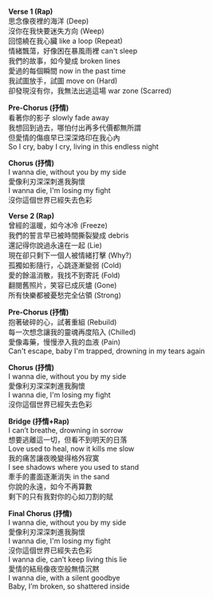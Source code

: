 **Verse 1 (Rap)**  
思念像夜裡的海洋 (Deep)  
沒你在我快要迷失方向 (Weep)  
回憶繞在我心臟 like a loop (Repeat)  
情緒飄蕩，好像困在暴風雨裡 can't sleep  
我們的故事，如今變成 broken lines  
愛過的每個瞬間 now in the past time  
我試圖放手，試圖 move on (Hard)  
卻發現沒有你，我無法出逃這場 war zone (Scarred)  

**Pre-Chorus (抒情)**  
看著你的影子 slowly fade away  
我想回到過去，哪怕付出再多代價都無所謂  
但愛情的傷痕早已深深烙印在我心內  
So I cry, baby I cry, living in this endless night  

**Chorus (抒情)**  
I wanna die, without you by my side  
愛像利刃深深刺進我胸懷  
I wanna die, I'm losing my fight  
沒你這個世界已經失去色彩  

**Verse 2 (Rap)**  
曾經的溫暖，如今冰冷 (Freeze)  
我們的誓言早已被時間撕裂變成 debris  
還記得你說過永遠在一起 (Lie)  
現在卻只剩下一個人被情緒打擊 (Why?)  
孤獨如影隨行，心跳逐漸變弱 (Cold)  
愛的餘溫消散，我找不到寄託 (Fold)  
翻閱舊照片，笑容已成灰燼 (Gone)  
所有快樂都被憂愁完全佔領 (Strong)  

**Pre-Chorus (抒情)**  
抱著破碎的心，試著重組 (Rebuild)  
每一次想念讓我的靈魂再度陷入 (Chilled)  
愛像毒藥，慢慢滲入我的血液 (Pain)  
Can't escape, baby I'm trapped, drowning in my tears again  

**Chorus (抒情)**  
I wanna die, without you by my side  
愛像利刃深深刺進我胸懷  
I wanna die, I'm losing my fight  
沒你這個世界已經失去色彩  

**Bridge (抒情+Rap)**  
I can’t breathe, drowning in sorrow  
想要逃離這一切，但看不到明天的日落  
Love used to heal, now it kills me slow  
我的痛苦讓夜晚變得格外寂寞  
I see shadows where you used to stand  
牽手的畫面逐漸消失 in the sand  
你說的永遠，如今不再算數  
剩下的只有我對你的心如刀割的賦  

**Final Chorus (抒情)**  
I wanna die, without you by my side  
愛像利刃深深刺進我胸懷  
I wanna die, I'm losing my fight  
沒你這個世界已經失去色彩  
I wanna die, can’t keep living this lie  
愛情的結局像夜空般無情沉黙  
I wanna die, with a silent goodbye  
Baby, I’m broken, so shattered inside
